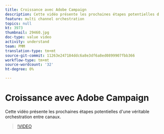 ```yaml
---
title: Croissance avec Adobe Campaign
description: Cette vidéo présente les prochaines étapes potentielles d'une véritable orchestration entre canaux.
feature: multi channel orchestration
topics: null
kt: 3973
thumbnail: 29460.jpg
doc-type: value video
activity: understand
team: PMM
translation-type: tm+mt
source-git-commit: 11263e247184ddc6a8e3df6a8ed0899907fbb366
workflow-type: tm+mt
source-wordcount: '32'
ht-degree: 0%

---
```



# Croissance avec Adobe Campaign

Cette vidéo présente les prochaines étapes potentielles d&#39;une véritable orchestration entre canaux.

>[!VIDEO](https://video.tv.adobe.com/v/29460?quality=12)
